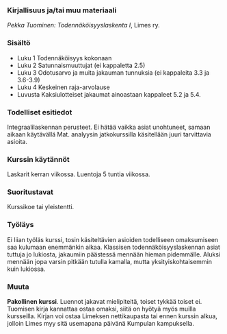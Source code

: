 ### Kirjallisuus ja/tai muu materiaali

_Pekka Tuominen: Todennäköisyyslaskenta I_, Limes ry.

### Sisältö

* Luku 1 Todennäköisyys kokonaan
* Luku 2 Satunnaismuuttujat (ei kappaletta 2.5)
* Luku 3 Odotusarvo ja muita jakauman tunnuksia (ei kappaleita 3.3 ja 3.6-3.9)
* Luku 4 Keskeinen raja-arvolause
* Luvusta Kaksiulotteiset jakaumat ainoastaan kappaleet 5.2 ja 5.4.

### Todelliset esitiedot

Integraalilaskennan perusteet. Ei hätää vaikka asiat unohtuneet, samaan aikaan käytävällä Mat. analyysin jatkokurssilla käsitellään juuri tarvittavia asioita.

### Kurssin käytännöt

Laskarit kerran viikossa. Luentoja 5 tuntia viikossa.

### Suoritustavat

Kurssikoe tai yleistentti.

### Työläys

Ei liian työläs kurssi, tosin käsiteltävien asioiden todelliseen omaksumiseen saa kulumaan enemmänkin aikaa. Klassisen todennäköisyyslaskennan asiat tuttuja jo lukiosta, jakaumiin päästessä mennään hieman pidemmälle. Aluksi mennään jopa varsin pitkään tutulla kamalla, mutta yksityiskohtaisemmin kuin lukiossa.

### Muuta

__Pakollinen kurssi__. Luennot jakavat mielipiteitä, toiset tykkää toiset ei. Tuomisen kirja kannattaa ostaa omaksi, siitä on hyötyä myös muilla kursseilla. Kirjan voi ostaa Limeksen nettikaupasta tai ennen kurssin alkua, jolloin Limes myy sitä usemapana päivänä Kumpulan kampuksella.